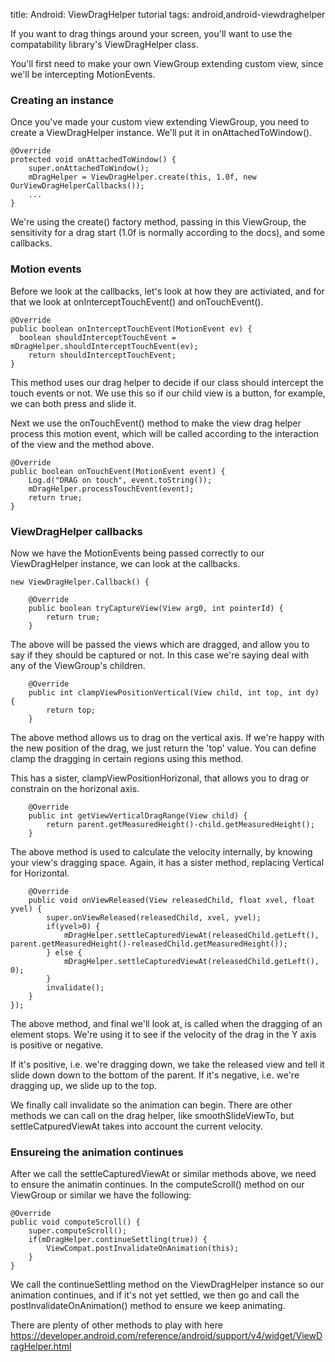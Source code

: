 title: Android: ViewDragHelper tutorial
tags: android,android-viewdraghelper

If you want to drag things around your screen, you'll want to use the compatability library's ViewDragHelper class.

You'll first need to make your own ViewGroup extending custom view, since we'll be intercepting MotionEvents.

### Creating an instance

Once you've made your custom view extending ViewGroup, you need to create a ViewDragHelper instance. We'll put it in onAttachedToWindow().

    @Override
    protected void onAttachedToWindow() {
    	super.onAttachedToWindow();
    	mDragHelper = ViewDragHelper.create(this, 1.0f, new OurViewDragHelperCallbacks());
    	...
    }
    
We're using the create() factory method, passing in this ViewGroup, the sensitivity for a drag start (1.0f is normally according to the docs), and some callbacks.

### Motion events

Before we look at the callbacks, let's look at how they are activiated, and for that we look at onInterceptTouchEvent() and onTouchEvent().

    @Override
    public boolean onInterceptTouchEvent(MotionEvent ev) {
      boolean shouldInterceptTouchEvent = mDragHelper.shouldInterceptTouchEvent(ev);
    	return shouldInterceptTouchEvent;
    }
    
This method uses our drag helper to decide if our class should intercept the touch events or not. We use this so if our child view is a button, for example, we can both press and slide it.

Next we use the onTouchEvent() method to make the view drag helper process this motion event, which will be called according to the interaction of the view and the method above.

    @Override
    public boolean onTouchEvent(MotionEvent event) {
    	Log.d("DRAG on touch", event.toString());
    	mDragHelper.processTouchEvent(event);
    	return true;
    }
    
### ViewDragHelper callbacks
    
Now we have the MotionEvents being passed correctly to our ViewDragHelper instance, we can look at the callbacks.

    new ViewDragHelper.Callback() {
    
    	@Override
    	public boolean tryCaptureView(View arg0, int pointerId) {
    		return true; 
    	}
    	
The above will be passed the views which are dragged, and allow you to say if they should be captured or not. In this case we're saying deal with any of the ViewGroup's children.
    	
    	@Override
    	public int clampViewPositionVertical(View child, int top, int dy) {
    		return top;
    	}
    	
The above method allows us to drag on the vertical axis. If we're happy with the new position of the drag, we just return the 'top' value. You can define clamp the dragging in certain regions using this method.

This has a sister, clampViewPositionHorizonal, that allows you to drag or constrain on the horizonal axis.
    	

    	@Override
    	public int getViewVerticalDragRange(View child) {
    		return parent.getMeasuredHeight()-child.getMeasuredHeight();
    	}
    	
The above method is used to calculate the velocity internally, by knowing your view's dragging space. Again, it has a sister method, replacing Vertical for Horizontal.
    	
    	@Override
    	public void onViewReleased(View releasedChild, float xvel, float yvel) {
    		super.onViewReleased(releasedChild, xvel, yvel);
    		if(yvel>0) {
    			mDragHelper.settleCapturedViewAt(releasedChild.getLeft(), parent.getMeasuredHeight()-releasedChild.getMeasuredHeight());
    		} else {
    			mDragHelper.settleCapturedViewAt(releasedChild.getLeft(), 0);
    		}
    		invalidate();
    	}
    });
    	
The above method, and final we'll look at, is called when the dragging of an element stops. We're using it to see if the velocity of the drag in the Y axis is positive or negative. 

If it's positive, i.e. we're dragging down, we take the released view and tell it slide down down to the bottom of the parent. If it's negative, i.e. we're dragging up, we slide up to the top.

We finally call invalidate so the animation can begin. There are other methods we can call on the drag helper, like smoothSlideViewTo, but settleCatpuredViewAt takes into account the current velocity.

### Ensureing the animation continues

After we call the settleCapturedViewAt or similar methods above, we need to ensure the animatin continues. In the computeScroll() method on our ViewGroup or similar we have the following:

    @Override
    public void computeScroll() {
    	super.computeScroll();
    	if(mDragHelper.continueSettling(true)) {
    		ViewCompat.postInvalidateOnAnimation(this);
    	}
    }
	
We call the continueSettling method on the ViewDragHelper instance so our animation continues, and if it's not yet settled, we then go and call the postInvalidateOnAnimation() method to ensure we keep animating.

There are plenty of other methods to play with here https://developer.android.com/reference/android/support/v4/widget/ViewDragHelper.html
